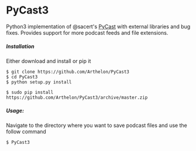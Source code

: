 # PyCast3

Python3 implementation of @sacert's [PyCast](https://raw.githubusercontent.com/sacert/PyCast/) with external libraries 
and bug fixes.
Provides support for more podcast feeds and file extensions.

##### Installation

Either download and install or pip it

```
$ git clone https://github.com/Arthelon/PyCast3
$ cd PyCast3
$ python setup.py install
```

```                      
$ sudo pip install https://github.com/Arthelon/PyCast3/archive/master.zip
```

##### Usage:

Navigate to the directory where you want to save podcast files and use the follow command

```                      
$ PyCast3
```